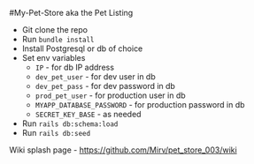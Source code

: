 #My-Pet-Store aka the Pet Listing

- Git clone the repo 
- Run `bundle install`
- Install Postgresql or db of choice
- Set env variables 
  - `IP` - for db IP address 
  - `dev_pet_user` - for dev user in db
  - `dev_pet_pass` - for dev password in db
  - `prod_pet_user` - for production user in db
  - `MYAPP_DATABASE_PASSWORD` - for production password in db
  - `SECRET_KEY_BASE` - as needed
- Run `rails db:schema:load`
- Run `rails db:seed`

Wiki splash page - https://github.com/Mirv/pet_store_003/wiki
